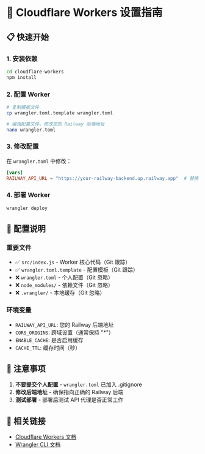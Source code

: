 # 🚀 Cloudflare Workers 设置指南

## 📋 快速开始

### 1. 安装依赖
```bash
cd cloudflare-workers
npm install
```

### 2. 配置 Worker
```bash
# 复制模板文件
cp wrangler.toml.template wrangler.toml

# 编辑配置文件，修改您的 Railway 后端地址
nano wrangler.toml
```

### 3. 修改配置
在 `wrangler.toml` 中修改：
```toml
[vars]
RAILWAY_API_URL = "https://your-railway-backend.up.railway.app"  # 替换为您的地址
```

### 4. 部署 Worker
```bash
wrangler deploy
```

## 🔧 配置说明

### 重要文件
- ✅ `src/index.js` - Worker 核心代码（Git 跟踪）
- ✅ `wrangler.toml.template` - 配置模板（Git 跟踪）
- ❌ `wrangler.toml` - 个人配置（Git 忽略）
- ❌ `node_modules/` - 依赖文件（Git 忽略）
- ❌ `.wrangler/` - 本地缓存（Git 忽略）

### 环境变量
- `RAILWAY_API_URL`: 您的 Railway 后端地址
- `CORS_ORIGINS`: 跨域设置（通常保持 "*"）
- `ENABLE_CACHE`: 是否启用缓存
- `CACHE_TTL`: 缓存时间（秒）

## 🚨 注意事项

1. **不要提交个人配置** - `wrangler.toml` 已加入 .gitignore
2. **修改后端地址** - 确保指向正确的 Railway 后端
3. **测试部署** - 部署后测试 API 代理是否正常工作

## 🔗 相关链接

- [Cloudflare Workers 文档](https://developers.cloudflare.com/workers/)
- [Wrangler CLI 文档](https://developers.cloudflare.com/workers/wrangler/)
